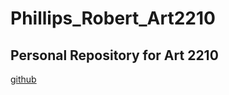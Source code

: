 # Phillips_Robert_Art2210

## Personal Repository for Art 2210



[github](https://rmphill0210.github.io/Personal/IMG/Profile.jpg)

